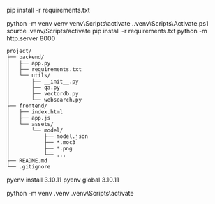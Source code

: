 pip install -r requirements.txt

python -m venv venv
venv\Scripts\activate
.\.venv\Scripts\Activate.ps1
source .venv/Scripts/activate
pip install -r requirements.txt
python -m http.server 8000

```bach
project/
├── backend/
│   ├── app.py
│   ├── requirements.txt
│   └── utils/
│       ├── __init__.py
│       ├── qa.py
│       ├── vectordb.py
│       └── websearch.py
├── frontend/
│   ├── index.html
│   ├── app.js
│   └── assets/
│       └── model/
│           ├── model.json
│           ├── *.moc3
│           ├── *.png
│           └── ...
├── README.md
└── .gitignore
```

pyenv install 3.10.11
pyenv global 3.10.11

python -m venv .venv
.venv\Scripts\activate